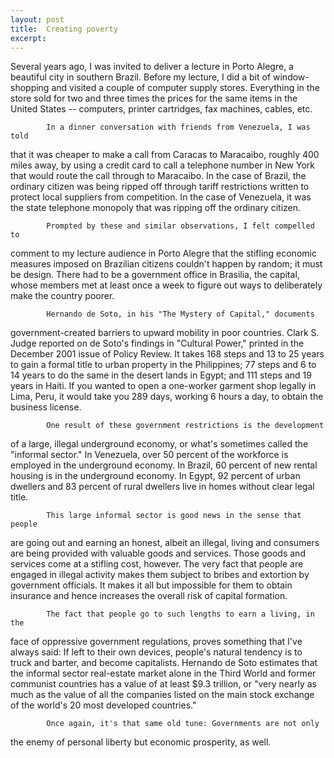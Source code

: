 ```yaml
---
layout: post
title:  Creating poverty
excerpt:
---
```












 Several years ago, I was invited to deliver a lecture in Porto
Alegre, a beautiful city in southern Brazil. Before my lecture, I did a bit
of window-shopping and visited a couple of computer supply stores.
Everything in the store sold for two and three times the prices for the same
items in the United States -- computers, printer cartridges, fax machines,
cables, etc.


            In a dinner conversation with friends from Venezuela, I was told
that it was cheaper to make a call from Caracas to Maracaibo, roughly 400
miles away, by using a credit card to call a telephone number in New York
that would route the call through to Maracaibo. In the case of Brazil, the
ordinary citizen was being ripped off through tariff restrictions written to
protect local suppliers from competition. In the case of Venezuela, it was
the state telephone monopoly that was ripping off the ordinary citizen.


            Prompted by these and similar observations, I felt compelled to
comment to my lecture audience in Porto Alegre that the stifling economic
measures imposed on Brazilian citizens couldn't happen by random; it must be
design. There had to be a government office in Brasilia, the capital, whose
members met at least once a week to figure out ways to deliberately make the
country poorer.


            Hernando de Soto, in his "The Mystery of Capital," documents
government-created barriers to upward mobility in poor countries. Clark S.
Judge reported on de Soto's findings in "Cultural Power," printed in the
December 2001 issue of Policy Review. It takes 168 steps and 13 to 25 years
to gain a formal title to urban property in the Philippines; 77 steps and 6
to 14 years to do the same in the desert lands in Egypt; and 111 steps and
19 years in Haiti. If you wanted to open a one-worker garment shop legally
in Lima, Peru, it would take you 289 days, working 6 hours a day, to obtain
the business license.


            One result of these government restrictions is the development
of a large, illegal underground economy, or what's sometimes called the
"informal sector." In Venezuela, over 50 percent of the workforce is
employed in the underground economy. In Brazil, 60 percent of new rental
housing is in the underground economy. In Egypt, 92 percent of urban
dwellers and 83 percent of rural dwellers live in homes without clear legal
title.


            This large informal sector is good news in the sense that people
are going out and earning an honest, albeit an illegal, living and consumers
are being provided with valuable goods and services. Those goods and
services come at a stifling cost, however. The very fact that people are
engaged in illegal activity makes them subject to bribes and extortion by
government officials. It makes it all but impossible for them to obtain
insurance and hence increases the overall risk of capital formation.


            The fact that people go to such lengths to earn a living, in the
face of oppressive government regulations, proves something that I've always
said: If left to their own devices, people's natural tendency is to truck
and barter, and become capitalists. Hernando de Soto estimates that the
informal sector real-estate market alone in the Third World and former
communist countries has a value of at least $9.3 trillion, or "very nearly
as much as the value of all the companies listed on the main stock exchange
of the world's 20 most developed countries."


            Once again, it's that same old tune: Governments are not only
the enemy of personal liberty but economic prosperity, as well.




